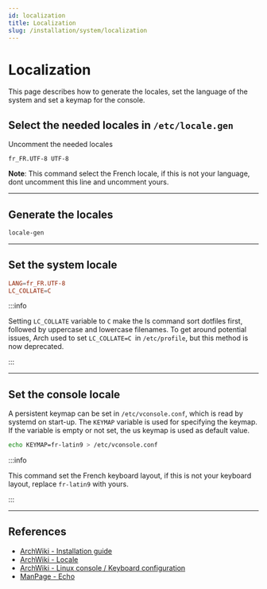 ```yaml
---
id: localization
title: Localization
slug: /installation/system/localization
---
```


# Localization

This page describes how to generate the locales, set the language of the system and set a keymap for the console.

## Select the needed locales in `/etc/locale.gen`

Uncomment the needed locales

```
fr_FR.UTF-8 UTF-8
```

**Note**: This command select the French locale, if this is not your language, dont uncomment this line and uncomment yours.

---
 
## Generate the locales

``` bash
locale-gen
```

---

## Set the system locale

``` conf title="/etc/locale.conf"
LANG=fr_FR.UTF-8
LC_COLLATE=C
```

:::info

Setting `LC_COLLATE` variable to `C` make the ls command sort dotfiles first, followed by uppercase and lowercase filenames. To get around potential issues, Arch used to set `LC_COLLATE=C `in `/etc/profile`, but this method is now deprecated.

:::

---

## Set the console locale

A persistent keymap can be set in `/etc/vconsole.conf`, which is read by systemd on start-up. The `KEYMAP` variable is used for specifying the keymap. If the variable is empty or not set, the us keymap is used as default value.

``` bash
echo KEYMAP=fr-latin9 > /etc/vconsole.conf
```

:::info

This command set the French keyboard layout, if this is not your keyboard layout, replace `fr-latin9` with yours.

:::

---

## References

- [ArchWiki - Installation guide](https://wiki.archlinux.org/index.php/Installation_guide#Localization)
- [ArchWiki - Locale](https://wiki.archlinux.org/index.php/Locale)
- [ArchWiki - Linux console / Keyboard configuration](https://wiki.archlinux.org/index.php/Linux_console/Keyboard_configuration)
- [ManPage - Echo](https://jlk.fjfi.cvut.cz/arch/manpages/man/core/coreutils/echo.1.en)